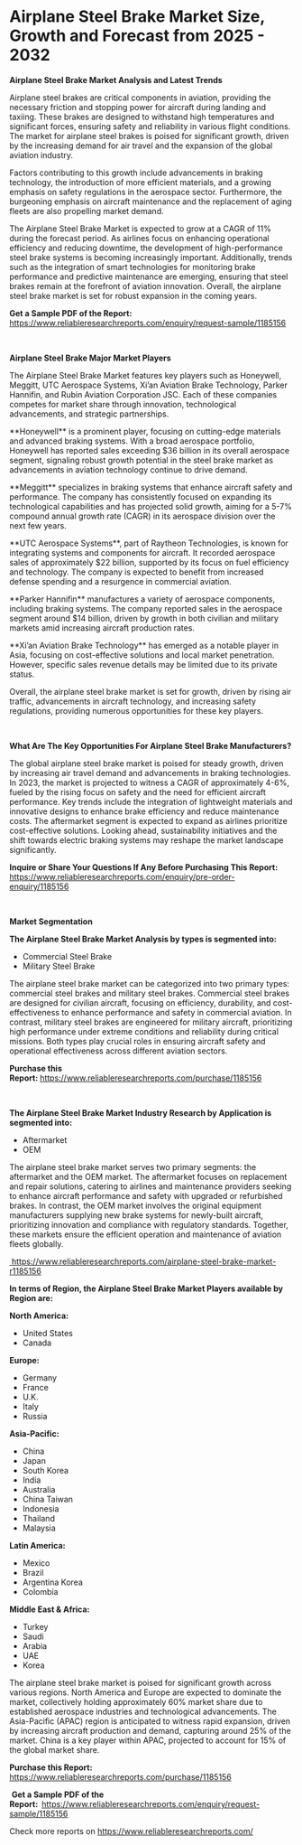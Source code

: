 <p><h1>Airplane Steel Brake Market Size, Growth and Forecast from 2025 - 2032</h1></p><p><strong>Airplane Steel Brake Market Analysis and Latest Trends</strong></p>
<p><p>Airplane steel brakes are critical components in aviation, providing the necessary friction and stopping power for aircraft during landing and taxiing. These brakes are designed to withstand high temperatures and significant forces, ensuring safety and reliability in various flight conditions. The market for airplane steel brakes is poised for significant growth, driven by the increasing demand for air travel and the expansion of the global aviation industry.</p><p>Factors contributing to this growth include advancements in braking technology, the introduction of more efficient materials, and a growing emphasis on safety regulations in the aerospace sector. Furthermore, the burgeoning emphasis on aircraft maintenance and the replacement of aging fleets are also propelling market demand. </p><p>The Airplane Steel Brake Market is expected to grow at a CAGR of 11% during the forecast period. As airlines focus on enhancing operational efficiency and reducing downtime, the development of high-performance steel brake systems is becoming increasingly important. Additionally, trends such as the integration of smart technologies for monitoring brake performance and predictive maintenance are emerging, ensuring that steel brakes remain at the forefront of aviation innovation. Overall, the airplane steel brake market is set for robust expansion in the coming years.</p></p>
<p><strong>Get a Sample PDF of the Report:&nbsp;</strong> <a href="https://www.reliableresearchreports.com/enquiry/request-sample/1185156?utm_campaign=2538&utm_medium=2&utm_source=Github&utm_content=ia&utm_term=28022025&utm_id=airplane-steel-brake">https://www.reliableresearchreports.com/enquiry/request-sample/1185156</a></p>
<p>&nbsp;</p>
<p><strong>Airplane Steel Brake Major Market Players</strong></p>
<p><p>The Airplane Steel Brake Market features key players such as Honeywell, Meggitt, UTC Aerospace Systems, Xi’an Aviation Brake Technology, Parker Hannifin, and Rubin Aviation Corporation JSC. Each of these companies competes for market share through innovation, technological advancements, and strategic partnerships.</p><p>**Honeywell** is a prominent player, focusing on cutting-edge materials and advanced braking systems. With a broad aerospace portfolio, Honeywell has reported sales exceeding $36 billion in its overall aerospace segment, signaling robust growth potential in the steel brake market as advancements in aviation technology continue to drive demand.</p><p>**Meggitt** specializes in braking systems that enhance aircraft safety and performance. The company has consistently focused on expanding its technological capabilities and has projected solid growth, aiming for a 5-7% compound annual growth rate (CAGR) in its aerospace division over the next few years. </p><p>**UTC Aerospace Systems**, part of Raytheon Technologies, is known for integrating systems and components for aircraft. It recorded aerospace sales of approximately $22 billion, supported by its focus on fuel efficiency and technology. The company is expected to benefit from increased defense spending and a resurgence in commercial aviation.</p><p>**Parker Hannifin** manufactures a variety of aerospace components, including braking systems. The company reported sales in the aerospace segment around $14 billion, driven by growth in both civilian and military markets amid increasing aircraft production rates.</p><p>**Xi’an Aviation Brake Technology** has emerged as a notable player in Asia, focusing on cost-effective solutions and local market penetration. However, specific sales revenue details may be limited due to its private status.</p><p>Overall, the airplane steel brake market is set for growth, driven by rising air traffic, advancements in aircraft technology, and increasing safety regulations, providing numerous opportunities for these key players.</p></p>
<p>&nbsp;</p>
<p><strong>What Are The Key Opportunities For Airplane Steel Brake Manufacturers?</strong></p>
<p><p>The global airplane steel brake market is poised for steady growth, driven by increasing air travel demand and advancements in braking technologies. In 2023, the market is projected to witness a CAGR of approximately 4-6%, fueled by the rising focus on safety and the need for efficient aircraft performance. Key trends include the integration of lightweight materials and innovative designs to enhance brake efficiency and reduce maintenance costs. The aftermarket segment is expected to expand as airlines prioritize cost-effective solutions. Looking ahead, sustainability initiatives and the shift towards electric braking systems may reshape the market landscape significantly.</p></p>
<p><strong>Inquire or Share Your Questions If Any Before Purchasing This Report:</strong> <a href="https://www.reliableresearchreports.com/enquiry/pre-order-enquiry/1185156?utm_campaign=2538&utm_medium=2&utm_source=Github&utm_content=ia&utm_term=28022025&utm_id=airplane-steel-brake">https://www.reliableresearchreports.com/enquiry/pre-order-enquiry/1185156</a></p>
<p>&nbsp;</p>
<p><strong>Market Segmentation</strong></p>
<p><strong>The Airplane Steel Brake Market Analysis by types is segmented into:</strong></p>
<p><ul><li>Commercial Steel Brake</li><li>Military Steel Brake</li></ul></p>
<p><p>The airplane steel brake market can be categorized into two primary types: commercial steel brakes and military steel brakes. Commercial steel brakes are designed for civilian aircraft, focusing on efficiency, durability, and cost-effectiveness to enhance performance and safety in commercial aviation. In contrast, military steel brakes are engineered for military aircraft, prioritizing high performance under extreme conditions and reliability during critical missions. Both types play crucial roles in ensuring aircraft safety and operational effectiveness across different aviation sectors.</p></p>
<p><strong>Purchase this Report:&nbsp;</strong><a href="https://www.reliableresearchreports.com/purchase/1185156?utm_campaign=2538&utm_medium=2&utm_source=Github&utm_content=ia&utm_term=28022025&utm_id=airplane-steel-brake">https://www.reliableresearchreports.com/purchase/1185156</a></p>
<p>&nbsp;</p>
<p><strong>The Airplane Steel Brake Market Industry Research by Application is segmented into:</strong></p>
<p><ul><li>Aftermarket</li><li>OEM</li></ul></p>
<p><p>The airplane steel brake market serves two primary segments: the aftermarket and the OEM market. The aftermarket focuses on replacement and repair solutions, catering to airlines and maintenance providers seeking to enhance aircraft performance and safety with upgraded or refurbished brakes. In contrast, the OEM market involves the original equipment manufacturers supplying new brake systems for newly-built aircraft, prioritizing innovation and compliance with regulatory standards. Together, these markets ensure the efficient operation and maintenance of aviation fleets globally.</p></p>
<p><a href="https://www.reliableresearchreports.com/airplane-steel-brake-market-r1185156?utm_campaign=2538&utm_medium=2&utm_source=Github&utm_content=ia&utm_term=28022025&utm_id=airplane-steel-brake">&nbsp;https://www.reliableresearchreports.com/airplane-steel-brake-market-r1185156</a></p>
<p><strong>In terms of Region, the Airplane Steel Brake Market Players available by Region are:</strong></p>
<p>
    <p> <strong> North America: </strong>
        <ul>
            <li>United States</li>
            <li>Canada</li>
        </ul>
        </p> 
    <p> <strong> Europe: </strong>
        <ul>
            <li>Germany</li>
            <li>France</li>
            <li>U.K.</li>
            <li>Italy</li>
            <li>Russia</li>
        </ul>
        </p> 
    <p> <strong> Asia-Pacific: </strong>
        <ul>
            <li>China</li>
            <li>Japan</li>
            <li>South Korea</li>
            <li>India</li>
            <li>Australia</li>
            <li>China Taiwan</li>
            <li>Indonesia</li>
            <li>Thailand</li>
            <li>Malaysia</li>
        </ul>
        </p> 
    <p> <strong> Latin America: </strong>
        <ul>
            <li>Mexico</li>
            <li>Brazil</li>
            <li>Argentina Korea</li>
            <li>Colombia</li>
        </ul>
        </p> 
    <p> <strong> Middle East & Africa: </strong>
        <ul>
            <li>Turkey</li>
            <li>Saudi</li>
            <li>Arabia</li>
            <li>UAE</li>
            <li>Korea</li>
        </ul>
    </p>
    </p>
<p><p>The airplane steel brake market is poised for significant growth across various regions. North America and Europe are expected to dominate the market, collectively holding approximately 60% market share due to established aerospace industries and technological advancements. The Asia-Pacific (APAC) region is anticipated to witness rapid expansion, driven by increasing aircraft production and demand, capturing around 25% of the market. China is a key player within APAC, projected to account for 15% of the global market share.</p></p>
<p><strong>Purchase this Report: </strong><a href="https://www.reliableresearchreports.com/purchase/1185156?utm_campaign=2538&utm_medium=2&utm_source=Github&utm_content=ia&utm_term=28022025&utm_id=airplane-steel-brake">https://www.reliableresearchreports.com/purchase/1185156</a></p>
<p>&nbsp;<strong>Get a Sample PDF of the Report:&nbsp;&nbsp;</strong><a href="https://www.reliableresearchreports.com/enquiry/request-sample/1185156?utm_campaign=2538&utm_medium=2&utm_source=Github&utm_content=ia&utm_term=28022025&utm_id=airplane-steel-brake">https://www.reliableresearchreports.com/enquiry/request-sample/1185156</a></p>
<p><strong></strong></p>
<p>Check more reports on <a href="https://www.reliableresearchreports.com/?utm_campaign=2538&utm_medium=2&utm_source=Github&utm_content=ia&utm_term=28022025&utm_id=airplane-steel-brake">https://www.reliableresearchreports.com/</a></p>